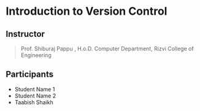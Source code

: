 # Introduction to Version Control

## Instructor

 > Prof. Shiburaj Pappu , H.o.D. Computer Department, Rizvi College of Engineering

## Participants

- Student Name 1
- Student Name 2
- Taabish Shaikh